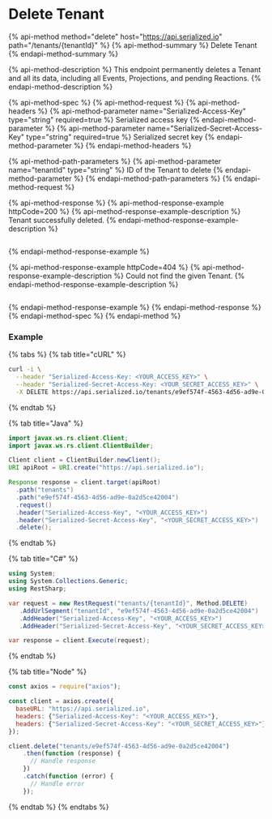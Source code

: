 # Delete Tenant

{% api-method method="delete" host="https://api.serialized.io" path="/tenants/{tenantId}" %}
{% api-method-summary %}
Delete Tenant
{% endapi-method-summary %}

{% api-method-description %}
This endpoint permanently deletes a Tenant and all its data, including all Events, Projections, and pending Reactions.
{% endapi-method-description %}

{% api-method-spec %}
{% api-method-request %}
{% api-method-headers %}
{% api-method-parameter name="Serialized-Access-Key" type="string" required=true %}
Serialized access key
{% endapi-method-parameter %}
{% api-method-parameter name="Serialized-Secret-Access-Key" type="string" required=true %}
Serialized secret key
{% endapi-method-parameter %}
{% endapi-method-headers %}

{% api-method-path-parameters %}
{% api-method-parameter name="tenantId" type="string" %}
ID of the Tenant to delete
{% endapi-method-parameter %}
{% endapi-method-path-parameters %}
{% endapi-method-request %}

{% api-method-response %}
{% api-method-response-example httpCode=200 %}
{% api-method-response-example-description %}
Tenant successfully deleted.
{% endapi-method-response-example-description %}

```

```
{% endapi-method-response-example %}

{% api-method-response-example httpCode=404 %}
{% api-method-response-example-description %}
Could not find the given Tenant.
{% endapi-method-response-example-description %}

```javascript

```
{% endapi-method-response-example %}
{% endapi-method-response %}
{% endapi-method-spec %}
{% endapi-method %}

### Example

{% tabs %}
{% tab title="cURL" %}
```bash
curl -i \
  --header "Serialized-Access-Key: <YOUR_ACCESS_KEY>" \
  --header "Serialized-Secret-Access-Key: <YOUR_SECRET_ACCESS_KEY>" \
  -X DELETE https://api.serialized.io/tenants/e9ef574f-4563-4d56-ad9e-0a2d5ce42004
```
{% endtab %}

{% tab title="Java" %}
```java
import javax.ws.rs.client.Client;
import javax.ws.rs.client.ClientBuilder;

Client client = ClientBuilder.newClient();
URI apiRoot = URI.create("https://api.serialized.io");

Response response = client.target(apiRoot)
  .path("tenants")
  .path("e9ef574f-4563-4d56-ad9e-0a2d5ce42004")
  .request()
  .header("Serialized-Access-Key", "<YOUR_ACCESS_KEY>")
  .header("Serialized-Secret-Access-Key", "<YOUR_SECRET_ACCESS_KEY>")
  .delete();
```
{% endtab %}

{% tab title="C\#" %}
```csharp
using System;
using System.Collections.Generic;
using RestSharp;

var request = new RestRequest("tenants/{tenantId}", Method.DELETE)
   .AddUrlSegment("tenantId", "e9ef574f-4563-4d56-ad9e-0a2d5ce42004")
   .AddHeader("Serialized-Access-Key", "<YOUR_ACCESS_KEY>")
   .AddHeader("Serialized-Secret-Access-Key", "<YOUR_SECRET_ACCESS_KEY>");

var response = client.Execute(request);
```
{% endtab %}

{% tab title="Node" %}
```javascript
const axios = require("axios");

const client = axios.create({
  baseURL: "https://api.serialized.io",
  headers: {"Serialized-Access-Key": "<YOUR_ACCESS_KEY>"},
  headers: {"Serialized-Secret-Access-Key": "<YOUR_SECRET_ACCESS_KEY>"}
});

client.delete("tenants/e9ef574f-4563-4d56-ad9e-0a2d5ce42004")
    .then(function (response) {
      // Handle response
    })
    .catch(function (error) {
      // Handle error
    });
```
{% endtab %}
{% endtabs %}

